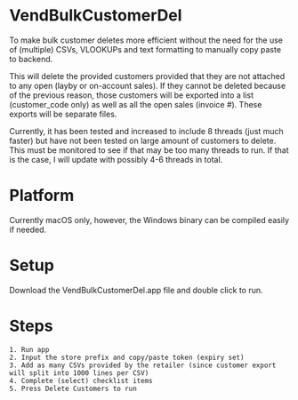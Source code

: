 # VendBulkCustomerDel

To make bulk customer deletes more efficient without the need for the use of (multiple) CSVs, VLOOKUPs and text formatting to manually copy paste to backend.

This will delete the provided customers provided that they are not attached to any open (layby or on-account sales).  If they cannot be deleted because of the previous reason, those customers will be exported into a list (customer_code only) as well as all the open sales (invoice #). These exports will be separate files.

Currently, it has been tested and increased to include 8 threads (just much faster) but have not been tested on large amount of customers to delete. This must be monitored to see if that may be too many threads to run. If that is the case, I will update with possibly 4-6 threads in total.


# Platform
Currently macOS only, however, the Windows binary can be compiled easily if needed.


# Setup
Download the VendBulkCustomerDel.app file and double click to run.


# Steps
    1. Run app
    2. Input the store prefix and copy/paste token (expiry set)
    3. Add as many CSVs provided by the retailer (since customer export will split into 1000 lines per CSV)
    4. Complete (select) checklist items
    5. Press Delete Customers to run
